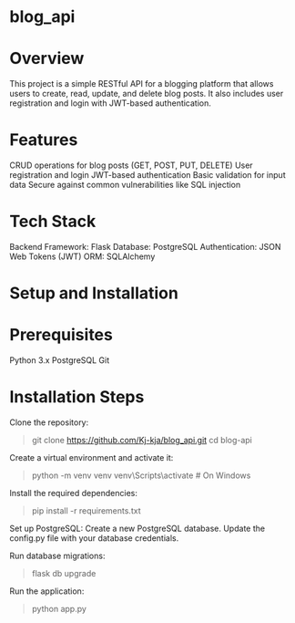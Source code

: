 # blog_api
# Overview
This project is a simple RESTful API for a blogging platform that allows users to create, read, update, and delete blog posts. It also includes user registration and login with JWT-based authentication.

# Features
CRUD operations for blog posts (GET, POST, PUT, DELETE)
User registration and login
JWT-based authentication
Basic validation for input data
Secure against common vulnerabilities like SQL injection
# Tech Stack
Backend Framework: Flask
Database: PostgreSQL
Authentication: JSON Web Tokens (JWT)
ORM: SQLAlchemy
# Setup and Installation
# Prerequisites
Python 3.x
PostgreSQL
Git

# Installation Steps
Clone the repository:
> git clone https://github.com/Kj-kja/blog_api.git
> cd blog-api

Create a virtual environment and activate it:
> python -m venv venv
> venv\Scripts\activate  # On Windows

Install the required dependencies:
 > pip install -r requirements.txt

Set up PostgreSQL:
Create a new PostgreSQL database.
Update the config.py file with your database credentials.

Run database migrations:
> flask db upgrade

Run the application:
> python app.py


